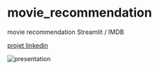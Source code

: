 # movie_recommendation
movie recommendation Streamlit / IMDB

[projet linkedin](https://www.linkedin.com/posts/corneliusvincent_recommandation-imdb-streamlit-activity-7102200366036840449-YiJd?utm_source=share&utm_medium=member_desktop)

![presentation](https://i.ibb.co/zrHCvZc/Capture-d-e-cran-2023-08-29-a-09-50-09.png)
